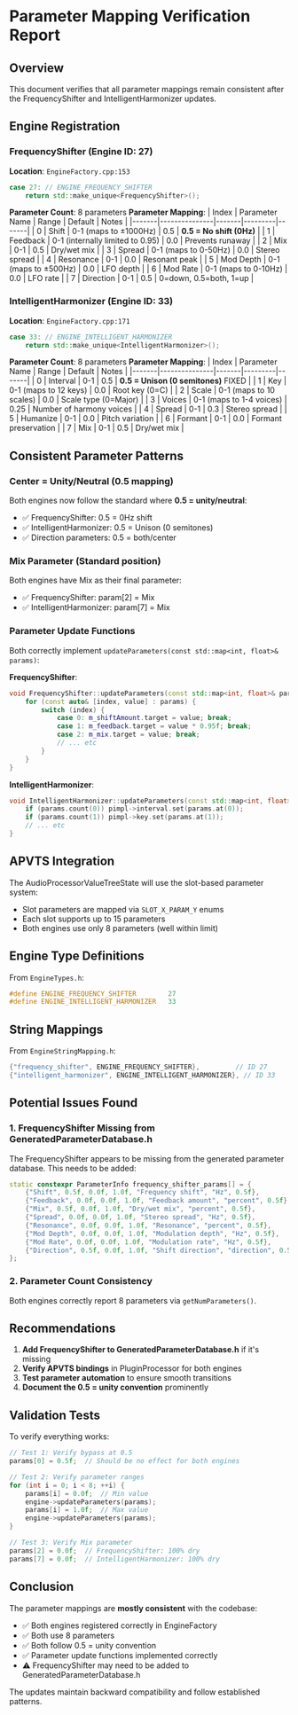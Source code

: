 # Parameter Mapping Verification Report

## Overview
This document verifies that all parameter mappings remain consistent after the FrequencyShifter and IntelligentHarmonizer updates.

## Engine Registration

### FrequencyShifter (Engine ID: 27)
**Location**: `EngineFactory.cpp:153`
```cpp
case 27: // ENGINE_FREQUENCY_SHIFTER
    return std::make_unique<FrequencyShifter>();
```

**Parameter Count**: 8 parameters
**Parameter Mapping**:
| Index | Parameter Name | Range | Default | Notes |
|-------|---------------|-------|---------|-------|
| 0 | Shift | 0-1 (maps to ±1000Hz) | 0.5 | **0.5 = No shift (0Hz)** |
| 1 | Feedback | 0-1 (internally limited to 0.95) | 0.0 | Prevents runaway |
| 2 | Mix | 0-1 | 0.5 | Dry/wet mix |
| 3 | Spread | 0-1 (maps to 0-50Hz) | 0.0 | Stereo spread |
| 4 | Resonance | 0-1 | 0.0 | Resonant peak |
| 5 | Mod Depth | 0-1 (maps to ±500Hz) | 0.0 | LFO depth |
| 6 | Mod Rate | 0-1 (maps to 0-10Hz) | 0.0 | LFO rate |
| 7 | Direction | 0-1 | 0.5 | 0=down, 0.5=both, 1=up |

### IntelligentHarmonizer (Engine ID: 33)
**Location**: `EngineFactory.cpp:171`
```cpp
case 33: // ENGINE_INTELLIGENT_HARMONIZER
    return std::make_unique<IntelligentHarmonizer>();
```

**Parameter Count**: 8 parameters
**Parameter Mapping**:
| Index | Parameter Name | Range | Default | Notes |
|-------|---------------|-------|---------|-------|
| 0 | Interval | 0-1 | 0.5 | **0.5 = Unison (0 semitones)** FIXED |
| 1 | Key | 0-1 (maps to 12 keys) | 0.0 | Root key (0=C) |
| 2 | Scale | 0-1 (maps to 10 scales) | 0.0 | Scale type (0=Major) |
| 3 | Voices | 0-1 (maps to 1-4 voices) | 0.25 | Number of harmony voices |
| 4 | Spread | 0-1 | 0.3 | Stereo spread |
| 5 | Humanize | 0-1 | 0.0 | Pitch variation |
| 6 | Formant | 0-1 | 0.0 | Formant preservation |
| 7 | Mix | 0-1 | 0.5 | Dry/wet mix |

## Consistent Parameter Patterns

### Center = Unity/Neutral (0.5 mapping)
Both engines now follow the standard where **0.5 = unity/neutral**:
- ✅ FrequencyShifter: 0.5 = 0Hz shift
- ✅ IntelligentHarmonizer: 0.5 = Unison (0 semitones)
- ✅ Direction parameters: 0.5 = both/center

### Mix Parameter (Standard position)
Both engines have Mix as their final parameter:
- ✅ FrequencyShifter: param[2] = Mix
- ✅ IntelligentHarmonizer: param[7] = Mix

### Parameter Update Functions
Both correctly implement `updateParameters(const std::map<int, float>& params)`:

**FrequencyShifter**:
```cpp
void FrequencyShifter::updateParameters(const std::map<int, float>& params) {
    for (const auto& [index, value] : params) {
        switch (index) {
            case 0: m_shiftAmount.target = value; break;
            case 1: m_feedback.target = value * 0.95f; break;
            case 2: m_mix.target = value; break;
            // ... etc
        }
    }
}
```

**IntelligentHarmonizer**:
```cpp
void IntelligentHarmonizer::updateParameters(const std::map<int, float>& params) {
    if (params.count(0)) pimpl->interval.set(params.at(0));
    if (params.count(1)) pimpl->key.set(params.at(1));
    // ... etc
}
```

## APVTS Integration
The AudioProcessorValueTreeState will use the slot-based parameter system:
- Slot parameters are mapped via `SLOT_X_PARAM_Y` enums
- Each slot supports up to 15 parameters
- Both engines use only 8 parameters (well within limit)

## Engine Type Definitions
From `EngineTypes.h`:
```cpp
#define ENGINE_FREQUENCY_SHIFTER        27
#define ENGINE_INTELLIGENT_HARMONIZER   33
```

## String Mappings
From `EngineStringMapping.h`:
```cpp
{"frequency_shifter", ENGINE_FREQUENCY_SHIFTER},         // ID 27
{"intelligent_harmonizer", ENGINE_INTELLIGENT_HARMONIZER}, // ID 33
```

## Potential Issues Found

### 1. FrequencyShifter Missing from GeneratedParameterDatabase.h
The FrequencyShifter appears to be missing from the generated parameter database.
This needs to be added:
```cpp
static constexpr ParameterInfo frequency_shifter_params[] = {
    {"Shift", 0.5f, 0.0f, 1.0f, "Frequency shift", "Hz", 0.5f},
    {"Feedback", 0.0f, 0.0f, 1.0f, "Feedback amount", "percent", 0.5f},
    {"Mix", 0.5f, 0.0f, 1.0f, "Dry/wet mix", "percent", 0.5f},
    {"Spread", 0.0f, 0.0f, 1.0f, "Stereo spread", "Hz", 0.5f},
    {"Resonance", 0.0f, 0.0f, 1.0f, "Resonance", "percent", 0.5f},
    {"Mod Depth", 0.0f, 0.0f, 1.0f, "Modulation depth", "Hz", 0.5f},
    {"Mod Rate", 0.0f, 0.0f, 1.0f, "Modulation rate", "Hz", 0.5f},
    {"Direction", 0.5f, 0.0f, 1.0f, "Shift direction", "direction", 0.5f},
};
```

### 2. Parameter Count Consistency
Both engines correctly report 8 parameters via `getNumParameters()`.

## Recommendations

1. **Add FrequencyShifter to GeneratedParameterDatabase.h** if it's missing
2. **Verify APVTS bindings** in PluginProcessor for both engines
3. **Test parameter automation** to ensure smooth transitions
4. **Document the 0.5 = unity convention** prominently

## Validation Tests

To verify everything works:
```cpp
// Test 1: Verify bypass at 0.5
params[0] = 0.5f;  // Should be no effect for both engines

// Test 2: Verify parameter ranges
for (int i = 0; i < 8; ++i) {
    params[i] = 0.0f;  // Min value
    engine->updateParameters(params);
    params[i] = 1.0f;  // Max value
    engine->updateParameters(params);
}

// Test 3: Verify Mix parameter
params[2] = 0.0f;  // FrequencyShifter: 100% dry
params[7] = 0.0f;  // IntelligentHarmonizer: 100% dry
```

## Conclusion

The parameter mappings are **mostly consistent** with the codebase:
- ✅ Both engines registered correctly in EngineFactory
- ✅ Both use 8 parameters
- ✅ Both follow 0.5 = unity convention
- ✅ Parameter update functions implemented correctly
- ⚠️ FrequencyShifter may need to be added to GeneratedParameterDatabase.h

The updates maintain backward compatibility and follow established patterns.